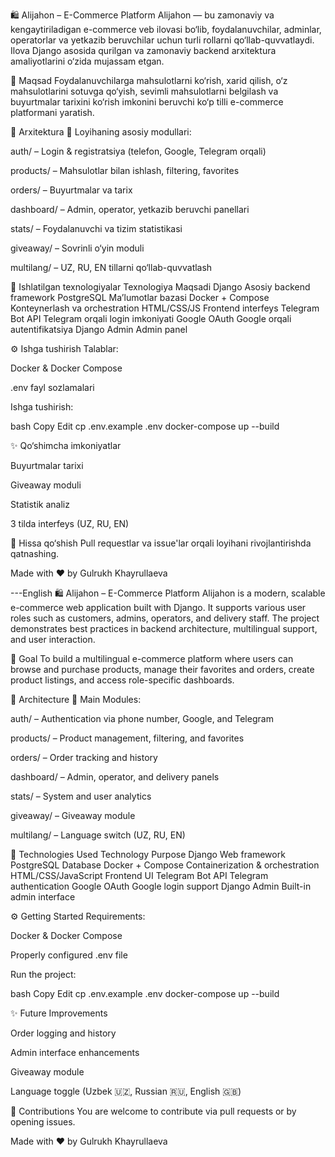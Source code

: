 🛍️ Alijahon – E-Commerce Platform
Alijahon — bu zamonaviy va kengaytiriladigan e-commerce veb ilovasi bo‘lib, foydalanuvchilar, adminlar, operatorlar va yetkazib beruvchilar uchun turli rollarni qo‘llab-quvvatlaydi. Ilova Django asosida qurilgan va zamonaviy backend arxitektura amaliyotlarini o‘zida mujassam etgan.

🎯 Maqsad
Foydalanuvchilarga mahsulotlarni ko‘rish, xarid qilish, o‘z mahsulotlarini sotuvga qo‘yish, sevimli mahsulotlarni belgilash va buyurtmalar tarixini ko‘rish imkonini beruvchi ko‘p tilli e-commerce platformani yaratish.

🧱 Arxitektura
📁 Loyihaning asosiy modullari:

auth/ – Login & registratsiya (telefon, Google, Telegram orqali)

products/ – Mahsulotlar bilan ishlash, filtering, favorites

orders/ – Buyurtmalar va tarix

dashboard/ – Admin, operator, yetkazib beruvchi panellari

stats/ – Foydalanuvchi va tizim statistikasi

giveaway/ – Sovrinli o‘yin moduli

multilang/ – UZ, RU, EN tillarni qo‘llab-quvvatlash

🚀 Ishlatilgan texnologiyalar
Texnologiya	Maqsadi
Django	Asosiy backend framework
PostgreSQL	Ma’lumotlar bazasi
Docker + Compose	Konteynerlash va orchestration
HTML/CSS/JS	Frontend interfeys
Telegram Bot API	Telegram orqali login imkoniyati
Google OAuth	Google orqali autentifikatsiya
Django Admin	Admin panel

⚙️ Ishga tushirish
Talablar:

Docker & Docker Compose

.env fayl sozlamalari

Ishga tushirish:

bash
Copy
Edit
cp .env.example .env
docker-compose up --build

✨ Qo‘shimcha imkoniyatlar

Buyurtmalar tarixi

Giveaway moduli

Statistik analiz

3 tilda interfeys (UZ, RU, EN)

🤝 Hissa qo‘shish
Pull requestlar va issue'lar orqali loyihani rivojlantirishda qatnashing.

Made with ❤️ by Gulrukh Khayrullaeva


---English
🛍️ Alijahon – E-Commerce Platform
Alijahon is a modern, scalable e-commerce web application built with Django. It supports various user roles such as customers, admins, operators, and delivery staff. The project demonstrates best practices in backend architecture, multilingual support, and user interaction.

🎯 Goal
To build a multilingual e-commerce platform where users can browse and purchase products, manage their favorites and orders, create product listings, and access role-specific dashboards.

🧱 Architecture
📁 Main Modules:

auth/ – Authentication via phone number, Google, and Telegram

products/ – Product management, filtering, and favorites

orders/ – Order tracking and history

dashboard/ – Admin, operator, and delivery panels

stats/ – System and user analytics

giveaway/ – Giveaway module

multilang/ – Language switch (UZ, RU, EN)

🚀 Technologies Used
Technology	Purpose
Django	Web framework
PostgreSQL	Database
Docker + Compose	Containerization & orchestration
HTML/CSS/JavaScript	Frontend UI
Telegram Bot API	Telegram authentication
Google OAuth	Google login support
Django Admin	Built-in admin interface

⚙️ Getting Started
Requirements:

Docker & Docker Compose

Properly configured .env file

Run the project:

bash
Copy
Edit
cp .env.example .env
docker-compose up --build

✨ Future Improvements

Order logging and history

Admin interface enhancements

Giveaway module

Language toggle (Uzbek 🇺🇿, Russian 🇷🇺, English 🇬🇧)

🤝 Contributions
You are welcome to contribute via pull requests or by opening issues.

Made with ❤️ by Gulrukh Khayrullaeva